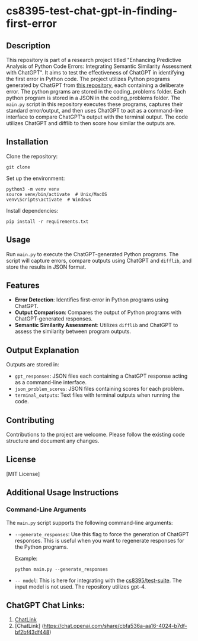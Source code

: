# cs8395-test-chat-gpt-in-finding-first-error

## Description
This repository is part of a research project titled "Enhancing Predictive Analysis of Python Code Errors: Integrating Semantic Similarity Assessment with ChatGPT". It aims to test the effectiveness of ChatGPT in identifying the first error in Python code. The project utilizes Python programs generated by ChatGPT from [this repository](https://github.com/RajayPreddie/cs8395-problem-generation), each containing a deliberate error. The python prgrams are stored in the coding_problems folder. Each python program is stored in a JSON in the coding_problems folder. The `main.py` script in this repository executes these programs, captures their standard error/output, and then uses ChatGPT to act as a command-line interface to compare ChatGPT's output with the terminal output. The code utilizes ChatGPT and difflib to then score how similar the outputs are. 

## Installation
Clone the repository:
```
git clone
```
Set up the environment:
```
python3 -m venv venv
source venv/bin/activate  # Unix/MacOS
venv\Scripts\activate  # Windows
```
Install dependencies:
```
pip install -r requirements.txt
```

## Usage
Run `main.py` to execute the ChatGPT-generated Python programs. The script will capture errors, compare outputs using ChatGPT and `difflib`, and store the results in JSON format.

## Features
- **Error Detection**: Identifies first-error in Python programs using ChatGPT.
- **Output Comparison**: Compares the output of Python programs with ChatGPT-generated responses.
- **Semantic Similarity Assessment**: Utilizes `difflib` and ChatGPT to assess the similarity between program outputs.

## Output Explanation
Outputs are stored in:
- `gpt_responses`: JSON files each containing a ChatGPT response acting as a command-line interface.
- `json_problem_scores`: JSON files containing scores for each problem.
- `terminal_outputs`: Text files with terminal outputs when running the code.

## Contributing
Contributions to the project are welcome. Please follow the existing code structure and document any changes.

## License
[MIT License]


## Additional Usage Instructions

### Command-Line Arguments
The `main.py` script supports the following command-line arguments:

- `--generate_responses`: Use this flag to force the generation of ChatGPT responses. This is useful when you want to regenerate responses for the Python programs.
  
  Example:
  ```
  python main.py --generate_responses
  ```
- `-- model`: This is here for integrating with the [cs8395/test-suite](https://github.com/nkalupahana/cs8395-test-suite). The input model is not used. The repository utilizes gpt-4.

## ChatGPT Chat Links:
1. [ChatLink](https://chat.openai.com/share/9c43608f-52d8-4415-8203-57a693547093)
2. [ChatLink] (https://chat.openai.com/share/cbfa536a-aa16-4024-b7df-bf2bf43df448)
